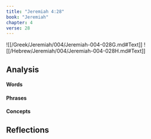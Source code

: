 ```yaml
---
title: "Jeremiah 4:28"
book: "Jeremiah"
chapter: 4
verse: 28
---
```

![[/Greek/Jeremiah/004/Jeremiah-004-028G.md#Text]]
![[/Hebrew/Jeremiah/004/Jeremiah-004-028H.md#Text]]

## Analysis

#### Words

#### Phrases

#### Concepts

## Reflections
